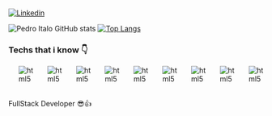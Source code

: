 ###

[![Linkedin](https://img.shields.io/badge/LinkedIn-0077B5?style=for-the-badge&logo=linkedin&logoColor=white)](https://www.linkedin.com/in/pedro-italo-borges-cardoso-1b2959238/)


![Pedro Italo GitHub stats](https://github-readme-stats.vercel.app/api?username=Pedro-Italo-BC&show_icons=true&theme=dracula&count_private=true)
[![Top Langs](https://github-readme-stats.vercel.app/api/top-langs/?username=Pedro-Italo-BC&layout=compact)](https://github.com/anuraghazra/github-readme-stats)


### Techs that i know 👇

<div style="display: flex; gap: 20px 20px;"><br/>
<img align="center" alt="html5" src="https://img.shields.io/badge/React-20232A?style=for-the-badge&logo=react&logoColor=61DAFB"/>
<img align="center" alt="html5" src="https://img.shields.io/badge/Next-black?style=for-the-badge&logo=next.js&logoColor=white"/>
<img align="center" alt="html5" src="https://img.shields.io/badge/react_native-%2320232a.svg?style=for-the-badge&logo=react&logoColor=%2361DAFB"/>
<img align="center" alt="html5" src="https://img.shields.io/badge/node.js-6DA55F?style=for-the-badge&logo=node.js&logoColor=white"/>
<img align="center" alt="html5" src="https://img.shields.io/badge/nestjs-%23E0234E.svg?style=for-the-badge&logo=nestjs&logoColor=white"/>
<img align="center" alt="html5" src="https://img.shields.io/badge/typescript-%23007ACC.svg?style=for-the-badge&logo=typescript&logoColor=white"/>
<img align="center" alt="html5" src="https://img.shields.io/badge/docker-%230db7ed.svg?style=for-the-badge&logo=docker&logoColor=white"/>
<img align="center" alt="html5" src="https://img.shields.io/badge/redis-%23DD0031.svg?style=for-the-badge&logo=redis&logoColor=white"/>
<img align="center" alt="html5" src="https://img.shields.io/badge/postgres-%23316192.svg?style=for-the-badge&logo=postgresql&logoColor=white"/>
  
</div>

<br/>

FullStack Developer 😎👍
